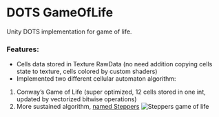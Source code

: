 # DOTS GameOfLife
Unity DOTS implementation for game of life.
### Features:
* Cells data stored in Texture RawData (no need addition copying cells state to texture, cells colored by custom shaders)
* Implemented two different cellular automaton algorithm:
1) Conway’s Game of Life (super optimized, 12 cells stored in one int, updated by vectorized bitwise operations)
2) More sustained algorithm, [named Steppers]
![Steppers game of life](https://i.ibb.co/xYrvHyz/steppers1k-2.png)

[named Steppers]:https://habr.com/ru/post/237629/
